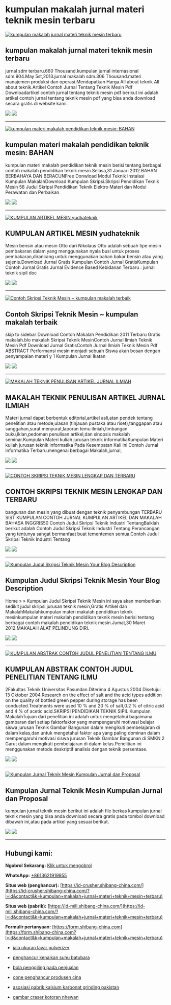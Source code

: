 # kumpulan makalah jurnal materi teknik mesin terbaru

<a href="https://swt.shibang-china.com/?l=id&img&k=kumpulan+makalah+jurnal+materi+teknik+mesin+terbaru" target="_blank">![kumpulan makalah jurnal materi teknik mesin terbaru](http://static.shibang-china.com/all-800x300/606.jpg)</a>

## kumpulan makalah jurnal materi teknik mesin terbaru
jurnal sdm terbaru.660 Thousand.kumpulan jurnal internasional sdm.904.May 5st,2013.jurnal makalah sdm.306 Thousand.materi manajemen produksi dan operasi.Mendapatkan Harga.All about teknik All about teknik.Artikel Contoh Jurnal Tentang Teknik Mesin Pdf Downloadartikel contoh jurnal tentang teknik mesin pdf berikut ini adalah artikel contoh jurnal tentang teknik mesin pdf yang bisa anda download secara gratis di website kami.


<a href="https://whatsapp.shibangsoft.com/WhatsApp.php" target="_blank" title="WhatsApp">![](http://static.shibang-china.com/icon/whatsapp.png)</a> <a href="https://swt.shibang-china.com/?l=id&icon&k=kumpulan+makalah+jurnal+materi+teknik+mesin+terbaru" target="_blank">![](http://static.shibang-china.com/icon/chat-id.png)</a>

---

<a href="https://swt.shibang-china.com/?l=id&img&k=kumpulan+makalah+jurnal+materi+teknik+mesin+terbaru" target="_blank">![kumpulan materi makalah pendidikan teknik mesin: BAHAN](http://static.shibang-china.com/all-800x300/1289.jpg)</a>

## kumpulan materi makalah pendidikan teknik mesin: BAHAN
kumpulan materi makalah pendidikan teknik mesin berisi tentang berbagai contoh makalah pendidikan teknik mesin.Selasa,31 Januari 2012.BAHAN BERBAHAYA DAN BERACUNFree Donwload Modul Teknik Instalasi Kumpulan MakalahDownload Kumpulan Skripsi.Skripsi Pendidikan Teknik Mesin 58 Judul Skripsi Pendidikan Teknik Elektro Materi dan Modul Perawatan dan Perbaikan


<a href="https://whatsapp.shibangsoft.com/WhatsApp.php" target="_blank" title="WhatsApp">![](http://static.shibang-china.com/icon/whatsapp.png)</a> <a href="https://swt.shibang-china.com/?l=id&icon&k=kumpulan+makalah+jurnal+materi+teknik+mesin+terbaru" target="_blank">![](http://static.shibang-china.com/icon/chat-id.png)</a>

---

<a href="https://swt.shibang-china.com/?l=id&img&k=kumpulan+makalah+jurnal+materi+teknik+mesin+terbaru" target="_blank">![KUMPULAN ARTIKEL MESIN yudhateknik](http://static.shibang-china.com/all-800x300/1233.jpg)</a>

## KUMPULAN ARTIKEL MESIN yudhateknik
Mesin bensin atau mesin Otto dari Nikolaus Otto adalah sebuah tipe mesin pembakaran dalam yang menggunakan nyala busi untuk proses pembakaran,dirancang untuk menggunakan bahan bakar bensin atau yang sejenis.Download Jurnal Gratis Kumpulan Contoh Jurnal GratisKumpulan Contoh Jurnal Gratis Jurnal Evidence Based Kebidanan Terbaru : jurnal teknik sipil doc


<a href="https://whatsapp.shibangsoft.com/WhatsApp.php" target="_blank" title="WhatsApp">![](http://static.shibang-china.com/icon/whatsapp.png)</a> <a href="https://swt.shibang-china.com/?l=id&icon&k=kumpulan+makalah+jurnal+materi+teknik+mesin+terbaru" target="_blank">![](http://static.shibang-china.com/icon/chat-id.png)</a>

---

<a href="https://swt.shibang-china.com/?l=id&img&k=kumpulan+makalah+jurnal+materi+teknik+mesin+terbaru" target="_blank">![Contoh Skripsi Teknik Mesin ~ kumpulan makalah terbaik](http://static.shibang-china.com/all-800x300/1314.jpg)</a>

## Contoh Skripsi Teknik Mesin ~ kumpulan makalah terbaik
skip to sidebar Download Contoh Makalah Pendidikan 2011 Terbaru Gratis makalah.blo makalah Skripsi Teknik MesinContoh Jurnal Ilmiah Teknik Mesin Pdf Download Jurnal GratisContoh Jurnal Ilmiah Teknik Mesin Pdf ABSTRACT Performansi mesin menjadi sebuah Siswa akan bosan dengan penyampaian materi y 1 Kumpulan Jurnal Ikatan


<a href="https://whatsapp.shibangsoft.com/WhatsApp.php" target="_blank" title="WhatsApp">![](http://static.shibang-china.com/icon/whatsapp.png)</a> <a href="https://swt.shibang-china.com/?l=id&icon&k=kumpulan+makalah+jurnal+materi+teknik+mesin+terbaru" target="_blank">![](http://static.shibang-china.com/icon/chat-id.png)</a>

---

<a href="https://swt.shibang-china.com/?l=id&img&k=kumpulan+makalah+jurnal+materi+teknik+mesin+terbaru" target="_blank">![MAKALAH TEKNIK PENULISAN ARTIKEL JURNAL ILMIAH](http://static.shibang-china.com/all-800x300/1265.jpg)</a>

## MAKALAH TEKNIK PENULISAN ARTIKEL JURNAL ILMIAH
Materi jurnal dapat berbentuk editorial,artikel asli,atan pendek tentang penelitian atau metode,ulasan (tinjauan pustaka atau riset),tanggapan atau sanggahan,surat menyurat,laporan temu ilmiah,timbangan buku,iklan,pedoman penulisan artikel,dan sinopsis makalah seminar.Kumpulan Materi kuliah jurusan teknik informatikaKumpulan Materi kuliah jurusan teknik informatika Pada Kesempatan Kali ini Contoh Jurnal Informatika Terbaru.mengenai berbagai Makalah,jurnal,


<a href="https://whatsapp.shibangsoft.com/WhatsApp.php" target="_blank" title="WhatsApp">![](http://static.shibang-china.com/icon/whatsapp.png)</a> <a href="https://swt.shibang-china.com/?l=id&icon&k=kumpulan+makalah+jurnal+materi+teknik+mesin+terbaru" target="_blank">![](http://static.shibang-china.com/icon/chat-id.png)</a>

---

<a href="https://swt.shibang-china.com/?l=id&img&k=kumpulan+makalah+jurnal+materi+teknik+mesin+terbaru" target="_blank">![CONTOH SKRIPSI TEKNIK MESIN LENGKAP DAN TERBARU](http://static.shibang-china.com/all-800x300/534.jpg)</a>

## CONTOH SKRIPSI TEKNIK MESIN LENGKAP DAN TERBARU
bangunan dan mesin yang dibuat dengan teknik penyambungan TERBARU SIST KUMPULAN CONTOH JURNAL KUMPULAN ARTIKEL DAN MAKALAH BAHASA INGGRIS50 Contoh Judul Skripsi Teknik Industri TentangBaiklah berikut adalah Contoh Judul Skripsi Teknik Industri Tentang Perancangan yang tentunya sangat bermanfaat buat tementemen semua.Contoh Judul Skripsi Teknik Industri Tentang


<a href="https://whatsapp.shibangsoft.com/WhatsApp.php" target="_blank" title="WhatsApp">![](http://static.shibang-china.com/icon/whatsapp.png)</a> <a href="https://swt.shibang-china.com/?l=id&icon&k=kumpulan+makalah+jurnal+materi+teknik+mesin+terbaru" target="_blank">![](http://static.shibang-china.com/icon/chat-id.png)</a>

---

<a href="https://swt.shibang-china.com/?l=id&img&k=kumpulan+makalah+jurnal+materi+teknik+mesin+terbaru" target="_blank">![Kumpulan Judul Skripsi Teknik Mesin Your Blog Description](http://static.shibang-china.com/all-800x300/1073.jpg)</a>

## Kumpulan Judul Skripsi Teknik Mesin Your Blog Description
Home » » Kumpulan Judul Skripsi Teknik Mesin ini saya akan memberikan sedikit judul skripsi jurusan teknik mesin,Gratis Artikel dan MakalahMakalahkumpulan materi makalah pendidikan teknik mesinkumpulan materi makalah pendidikan teknik mesin berisi tentang berbagai contoh makalah pendidikan teknik mesin.Jumat,30 Maret 2012.MAKALAH ALAT PELINDUNG DIRI.


<a href="https://whatsapp.shibangsoft.com/WhatsApp.php" target="_blank" title="WhatsApp">![](http://static.shibang-china.com/icon/whatsapp.png)</a> <a href="https://swt.shibang-china.com/?l=id&icon&k=kumpulan+makalah+jurnal+materi+teknik+mesin+terbaru" target="_blank">![](http://static.shibang-china.com/icon/chat-id.png)</a>

---

<a href="https://swt.shibang-china.com/?l=id&img&k=kumpulan+makalah+jurnal+materi+teknik+mesin+terbaru" target="_blank">![KUMPULAN ABSTRAK CONTOH JUDUL PENELITIAN TENTANG ILMU](http://static.shibang-china.com/all-800x300/193.jpg)</a>

## KUMPULAN ABSTRAK CONTOH JUDUL PENELITIAN TENTANG ILMU
2Fakultas Teknik Universitas Pasundan.Diterima 4 Agustus 2004 Disetujui 13 Oktober 2004.Research on the effect of salt and the acid types addition on the quality of bottled green pepper during storage has been conducted.Treatments were used 10 % and 20 % of salt,0.2 % of citric acid and 4 % of acetic acid.SKRIPSI PENDIDIKAN TEKNIK SIPIL Kumpulan MakalahTujuan dari penelitian ini adalah untuk mengetahui bagaimana gambaran dari setiap faktorfaktor yang mempengaruhi motivasi belajar siswa jurusan Teknik Gambar Bangunan dalam mengikuti pembelajaran di dalam kelas,dan untuk mengetahui faktor apa yang paling dominan dalam mempengaruhi motivasi siswa jurusan Teknik Gambar Bangunan di SMKN 2 Garut dalam mengikuti pembelajaran di dalam kelas.Penelitian ini menggunakan metode deskriptif analisis dengan teknik persentase.


<a href="https://whatsapp.shibangsoft.com/WhatsApp.php" target="_blank" title="WhatsApp">![](http://static.shibang-china.com/icon/whatsapp.png)</a> <a href="https://swt.shibang-china.com/?l=id&icon&k=kumpulan+makalah+jurnal+materi+teknik+mesin+terbaru" target="_blank">![](http://static.shibang-china.com/icon/chat-id.png)</a>

---

<a href="https://swt.shibang-china.com/?l=id&img&k=kumpulan+makalah+jurnal+materi+teknik+mesin+terbaru" target="_blank">![Kumpulan Jurnal Teknik Mesin Kumpulan Jurnal dan Proposal](http://static.shibang-china.com/all-800x300/377.jpg)</a>

## Kumpulan Jurnal Teknik Mesin Kumpulan Jurnal dan Proposal
kumpulan jurnal teknik mesin berikut ini adalah file berkas kumpulan jurnal teknik mesin yang bisa anda download secara gratis pada tombol download dibawah ini,atau pada artikel yang sesuai berikut.

<a href="https://whatsapp.shibangsoft.com/WhatsApp.php" target="_blank" title="WhatsApp">![](http://static.shibang-china.com/icon/whatsapp.png)</a> <a href="https://swt.shibang-china.com/?l=id&icon&k=kumpulan+makalah+jurnal+materi+teknik+mesin+terbaru" target="_blank">![](http://static.shibang-china.com/icon/chat-id.png)</a>

---
## Hubungi kami:

**Ngobrol Sekarang:** [Klik untuk mengobrol](https://swt.shibang-china.com?l=id&contact&k=kumpulan+makalah+jurnal+materi+teknik+mesin+terbaru)

**WhatsApp:**  [+8613621919955](https://whatsapp.shibangsoft.com/WhatsApp.php)

**Situs web (penghancur):** [https://id-crusher.shibang-china.com/](https://id-crusher.shibang-china.com/?l=id&contact&k=kumpulan+makalah+jurnal+materi+teknik+mesin+terbaru)

**Situs web (pabrik):** [https://id-mill.shibang-china.com/](https://id-mill.shibang-china.com/?l=id&contact&k=kumpulan+makalah+jurnal+materi+teknik+mesin+terbaru)

**Formulir pertanyaan:** [https://form.shibang-china.com](https://form.shibang-china.com?l=id&contact&k=kumpulan+makalah+jurnal+materi+teknik+mesin+terbaru)

* [jala ukuran layar pulverizer](../31/jala%20ukuran%20layar%20pulverizer.md)

* [penghancur kenaikan suhu batubara](../32/penghancur%20kenaikan%20suhu%20batubara.md)

* [bola penggiling pada penjualan](../38/bola%20penggiling%20pada%20penjualan.md)

* [cone penghancur produsen cina](../38/cone%20penghancur%20produsen%20cina.md)

* [asosiasi pabrik kalsium karbonat grinding pakistan](../32/asosiasi%20pabrik%20kalsium%20karbonat%20grinding%20pakistan.md)

* [gambar craser kotoran nhewan](../36/gambar%20craser%20kotoran%20nhewan.md)